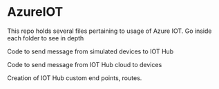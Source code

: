 # AzureIOT

This repo holds several files pertaining to usage of Azure IOT. Go inside each folder to see in depth

Code to send message from simulated devices to IOT Hub

Code to send message from  IOT Hub cloud to devices

Creation of IOT Hub custom end points, routes.


